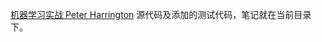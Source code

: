 [机器学习实战  Peter Harrington](https://github.com/sun8904/machinelearninginaction/tree/master) 源代码及添加的测试代码，笔记就在当前目录下。

